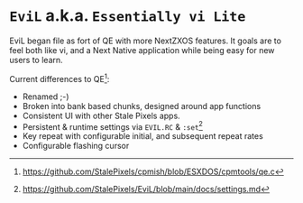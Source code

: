 `EviL` a.k.a. `Essentially vi Lite`
===================================

EviL began file as fort of QE with more NextZXOS features. It goals are to feel both like vi, and a Next Native application while being easy for new users to learn.

Current differences to QE[^1]:
 * Renamed ;-)
 * Broken into bank based chunks, designed around app functions
 * Consistent UI with other Stale Pixels apps.
 * Persistent & runtime settings via `EVIL.RC` & `:set`[^2]
 * Key repeat with configurable initial, and subsequent repeat rates
 * Configurable flashing cursor

[^1]: https://github.com/StalePixels/cpmish/blob/ESXDOS/cpmtools/qe.c
[^2]: https://github.com/StalePixels/EviL/blob/main/docs/settings.md